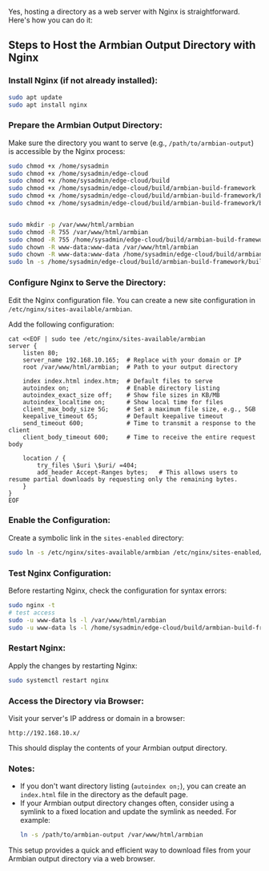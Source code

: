 Yes, hosting a directory as a web server with Nginx is straightforward. Here's how you can do it:

## Steps to Host the Armbian Output Directory with Nginx

### **Install Nginx (if not already installed):**
```bash
sudo apt update
sudo apt install nginx
```

### **Prepare the Armbian Output Directory:**
Make sure the directory you want to serve (e.g., `/path/to/armbian-output`) is accessible by the Nginx process:
```bash
sudo chmod +x /home/sysadmin
sudo chmod +x /home/sysadmin/edge-cloud
sudo chmod +x /home/sysadmin/edge-cloud/build
sudo chmod +x /home/sysadmin/edge-cloud/build/armbian-build-framework
sudo chmod +x /home/sysadmin/edge-cloud/build/armbian-build-framework/build
sudo chmod +x /home/sysadmin/edge-cloud/build/armbian-build-framework/build/output


sudo mkdir -p /var/www/html/armbian
sudo chmod -R 755 /var/www/html/armbian
sudo chmod -R 755 /home/sysadmin/edge-cloud/build/armbian-build-framework/build/output/images/ 
sudo chown -R www-data:www-data /var/www/html/armbian
sudo chown -R www-data:www-data /home/sysadmin/edge-cloud/build/armbian-build-framework/build/output/images/
sudo ln -s /home/sysadmin/edge-cloud/build/armbian-build-framework/build/output/images/ /var/www/html/armbian
```

### **Configure Nginx to Serve the Directory:**

Edit the Nginx configuration file. You can create a new site configuration in `/etc/nginx/sites-available/armbian`.

Add the following configuration:
```nginx
cat <<EOF | sudo tee /etc/nginx/sites-available/armbian
server {
    listen 80;
    server_name 192.168.10.165;  # Replace with your domain or IP
    root /var/www/html/armbian;  # Path to your output directory

    index index.html index.htm;  # Default files to serve
    autoindex on;                # Enable directory listing
    autoindex_exact_size off;    # Show file sizes in KB/MB
    autoindex_localtime on;      # Show local time for files
    client_max_body_size 5G;     # Set a maximum file size, e.g., 5GB
    keepalive_timeout 65;        # Default keepalive timeout
    send_timeout 600;            # Time to transmit a response to the client
    client_body_timeout 600;     # Time to receive the entire request body

    location / {
        try_files \$uri \$uri/ =404;
        add_header Accept-Ranges bytes;   # This allows users to resume partial downloads by requesting only the remaining bytes.
    }
}
EOF
```

### **Enable the Configuration:**
Create a symbolic link in the `sites-enabled` directory:
```bash
sudo ln -s /etc/nginx/sites-available/armbian /etc/nginx/sites-enabled/
```

### **Test Nginx Configuration:**
Before restarting Nginx, check the configuration for syntax errors:
```bash
sudo nginx -t
# test access
sudo -u www-data ls -l /var/www/html/armbian
sudo -u www-data ls -l /home/sysadmin/edge-cloud/build/armbian-build-framework/build/output/images/
```

### **Restart Nginx:**
Apply the changes by restarting Nginx:
```bash
sudo systemctl restart nginx
```

### **Access the Directory via Browser:**
Visit your server's IP address or domain in a browser:
```
http://192.168.10.x/
```
This should display the contents of your Armbian output directory.

### Notes:
- If you don't want directory listing (`autoindex on;`), you can create an `index.html` file in the directory as the default page.
- If your Armbian output directory changes often, consider using a symlink to a fixed location and update the symlink as needed. For example:
   ```bash
   ln -s /path/to/armbian-output /var/www/html/armbian
   ```

This setup provides a quick and efficient way to download files from your Armbian output directory via a web browser.